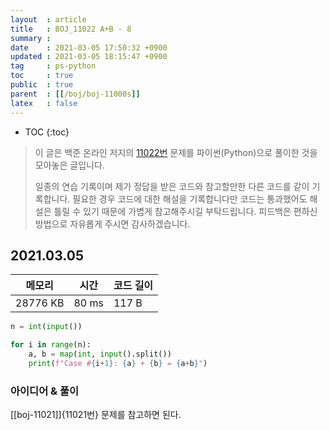 ```yaml
---
layout  : article
title   : BOJ_11022 A+B - 8
summary : 
date    : 2021-03-05 17:50:32 +0900
updated : 2021-03-05 18:15:47 +0900
tag     : ps-python
toc     : true
public  : true
parent  : [[/boj/boj-11000s]]
latex   : false
---
```

* TOC
{:toc}

> 이 글은 백준 온라인 저지의 [11022번](https://www.acmicpc.net/problem/11022) 문제를 파이썬(Python)으로 풀이한 것을 모아놓은 글입니다.
>
> 일종의 연습 기록이며 제가 정답을 받은 코드와 참고할만한 다른 코드를 같이 기록합니다. 필요한 경우 코드에 대한 해설을 기록합니다만 코드는 통과했어도 해설은 틀릴 수 있기 때문에 가볍게 참고해주시길 부탁드립니다. 피드백은 편하신 방법으로 자유롭게 주시면 감사하겠습니다.

## 2021.03.05

| 메모리    | 시간  | 코드 길이 |
| --------- | ----- | --------- |
| 28776 KB  | 80 ms | 117 B     |

```python
n = int(input())

for i in range(n):
    a, b = map(int, input().split())
    print(f"Case #{i+1}: {a} + {b} = {a+b}")
```

### 아이디어 & 풀이

[[boj-11021]]{11021번} 문제를 참고하면 된다.
